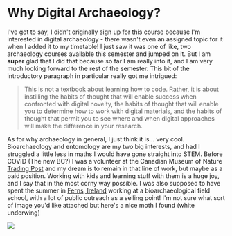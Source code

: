 # Why Digital Archaeology?

I've got to say, I didn't originally sign up for this course because I'm interested in digital archaeology - there wasn't even an assigned topic for it when I added it to my timetable! I just saw it was one of like, two archaeology courses available this semester and jumped on it. But I am **super** glad that I did that because so far I am really into it, and I am very much looking forward to the rest of the semester. This bit of the introductory paragraph in particular really got me intrigued:
> This is not a textbook about learning how to code. Rather, it is about instilling the habits of thought that will enable success when confronted with digital novelty, the habits of thought that will enable you to determine how to work with digital materials, and the habits of thought that permit you to see where and when digital approaches will make the difference in your research.

As for why archaeology in general, I just think it is... very cool. Bioarchaeology and entomology are my two big interests, and had I struggled a little less in maths I would have gone straight into STEM. Before COVID (The new BC?) I was a volunteer at the Canadian Museum of Nature [Trading Post](https://nature.ca/en/home) and my dream is to remain in that line of work, but maybe as a paid position. Working with kids and learning stuff with them is a huge joy, and I say that in the most corny way possible. I was also supposed to have spent the summer in [Ferns, Ireland](https://ifrglobal.org/program/irelandferns/) working at a bioarchaeological field school, with a lot of public outreach as a selling point! I'm not sure what sort of image you'd like attached but here's a nice moth I found (white underwing)

![]( https://cdn.discordapp.com/attachments/181103331782033408/754892833621671938/20200813_121434.jpg)



